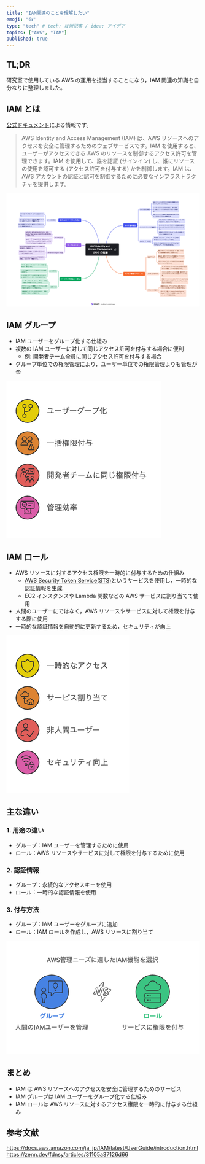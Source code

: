 ```yaml
---
title: "IAM関連のことを理解したい"
emoji: "👍"
type: "tech" # tech: 技術記事 / idea: アイデア
topics: ["AWS", "IAM"]
published: true
---
```


## TL;DR

研究室で使用している AWS の運用を担当することになり，IAM 関連の知識を自分なりに整理しました。

## IAM とは

[公式ドキュメント](https://docs.aws.amazon.com/ja_jp/IAM/latest/UserGuide/introduction.html)による情報です。

> AWS Identity and Access Management (IAM) は、AWS リソースへのアクセスを安全に管理するためのウェブサービスです。IAM を使用すると、ユーザーがアクセスできる AWS のリソースを制御するアクセス許可を管理できます。IAM を使用して、誰を認証 (サインイン) し、誰にリソースの使用を認可する (アクセス許可を付与する) かを制御します。IAM は、AWS アカウントの認証と認可を制御するために必要なインフラストラクチャを提供します。

![](/images/2024-12-10-aws-iam/map_iam.png)

## IAM グループ

- IAM ユーザーをグループ化する仕組み
- 複数の IAM ユーザーに対して同じアクセス許可を付与する場合に便利
  - 例: 開発者チーム全員に同じアクセス許可を付与する場合
- グループ単位での権限管理により，ユーザー単位での権限管理よりも管理が楽

![](/images/2024-12-10-aws-iam/napkin-selection_iam_group.png)

## IAM ロール

- AWS リソースに対するアクセス権限を一時的に付与するための仕組み
  - [AWS Security Token Service(STS)](https://docs.aws.amazon.com/ja_jp/IAM/latest/UserGuide/id_credentials_temp.html)というサービスを使用し，一時的な認証情報を生成
  - EC2 インスタンスや Lambda 関数などの AWS サービスに割り当てて使用
- 人間のユーザーにではなく，AWS リソースやサービスに対して権限を付与する際に使用
- 一時的な認証情報を自動的に更新するため，セキュリティが向上

![](/images/2024-12-10-aws-iam/napkin-selection_iam_role.png)

## 主な違い

### 1. 用途の違い

- グループ：IAM ユーザーを管理するために使用
- ロール：AWS リソースやサービスに対して権限を付与するために使用

### 2. 認証情報

- グループ：永続的なアクセスキーを使用
- ロール：一時的な認証情報を使用

### 3. 付与方法

- グループ：IAM ユーザーをグループに追加
- ロール：IAM ロールを作成し，AWS リソースに割り当て

![](/images/2024-12-10-aws-iam/napkin-selection_diff_iam_group_role.png)

## まとめ

- IAM は AWS リソースへのアクセスを安全に管理するためのサービス
- IAM グループは IAM ユーザーをグループ化する仕組み
- IAM ロールは AWS リソースに対するアクセス権限を一時的に付与する仕組み

## 参考文献

https://docs.aws.amazon.com/ja_jp/IAM/latest/UserGuide/introduction.html
https://zenn.dev/fdnsy/articles/31105a37126d66

